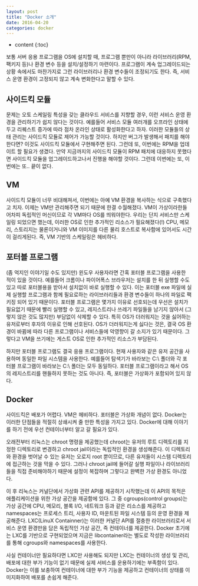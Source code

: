 ```yaml
---
layout: post
title: "Docker 소개"
date: 2016-04-20
categories: docker
---
```


* content
{:toc}

보통 서버 응용 프로그램을 OS에 설치할 때, 프로그램 뿐만이 아니라 라이브러리(RPM, 팩키지 등)나 환경 변수 등을 설치/설정하기 마련이다. 프로그램이 계속 업그레이드되는 상황 속에서도 마찬가지로 그런 라이브러리나 환경 변수들이 조정되기도 한다. 즉, 서비스 운영 환경이 고정되지 않고 계속 변화한다고 말할 수 있다.

## 사이드킥 모듈

문제는 오토 스케일링 특성을 갖는 클라우드 서비스를 지향할 경우, 이런 서비스 운영 환경을 관리하기가 쉽지 않다는 것이다. 예를들어 서비스 모듈 여러개를 오프라인 상태에 두고 리퀘스트 증가에 따라 점차 온라인 상태로 활성화한다고 하자. 이러한 모듈들의 상태 관리는 사이드킥 모듈로 제어가 가능할 것이다. 하지만 버그가 발생해서 패치를 해야한다면? 이것도 사이드킥 모듈에서 구현해주면 된다. 그런데 또, 이번에는 RPM을 업데이트 할 필요가 생겼다. 만약 지금까지의 사이드킥 모듈이 RPM 패치에 대응하지 못했다면 사이드킥 모듈을 업그레이드하고나서 진행을 해야할 것이다. 그런데 이번에는 또, 이번에는 또.. 끝이 없다.

## VM

사이드킥 모듈이 너무 비대해져서, 이번에는 아예 VM 환경을 복사하는 식으로 구축했다고 치자. 이제는 VM만 관리해주면 되기 때문에 한결 수월해졌다. VM이 가상이라한들 어차피 독립적인 머신이므로 각 VM마다 OS를 띄워야한다. 우리는 단지 서비스만 스케일링 되었으면 했는데, 이러한 OS로 인한 추가적인 리소스가 필요해졌다(!) CPU, 메모리, 스토리지는 물론이거니와 VM 이미지를 다른 물리 호스트로 복사함에 있어서도 시간이 걸리게된다. 즉, VM 기반의 스케일링은 헤비하다.

## 포터블 프로그램

(좀 억지인 이야기일 수도 있지만) 윈도우 사용자라면 간혹 포터블 프로그램을 사용한 적이 있을 것이다. 예를들어 크롬이나 파이어폭스 브라우저는 설치를 한 뒤 실행할 수도 있고 따로 포터블용을 받아서 설치없이 바로 실행할 수 있다. 이는 포터블 exe 파일에 실제 실행할 프로그램과 함께 필요로하는 라이브러리들과 환경 변수들이 하나의 파일로 팩키징 되어 있기 때문이다. 포터블 프로그램은 몇가지 이유로 선호되는데 우선은 설치가 필요없기 때문에 빨리 실행할 수 있고, 레지스트리나 쓰레기 파일들을 남기지 않아서 (그렇지 않은 것도 많지만) 부담없이 삭제할 수 있다. 특히 OS가 더러워지는 것을 싫어하는 유저로부터 후자의 이유로 인해 선호된다. OS가 더러워지는게 싫다는 것은, 결국 OS 환경이 바뀜에 따라 다른 프로그램이나 서비스들에 악영향이 갈 소지가 있기 때문이다. 그렇다고 VM을 쓰기에는 게스트 OS로 인한 추가적인 리소스가 부담된다. 

하지만 포터블 프로그램도 결국 응용 프로그램이다. 현재 사용자와 같은 유저 공간을 사용하며 동일한 파일 시스템을 사용한다. 예를들어 탐색기가 바라보는 C:\ 폴더와 각 포터블 프로그램이 바라보는 C:\ 폴더는 모두 동일하다. 포터블 프로그램이라고 해서 OS의 레지스트리를 핸들하지 못하는 것도 아니다. 즉, 포터블은 가상화가 포함되어 있지 않다.

## Docker

사이드킥은 배포가 어렵다. VM은 헤비하다. 포터블은 가상화 개념이 없다. Docker는 이러한 단점들을 적절히 상쇄시켜 줄 만한 특성을 가지고 있다. Docker에 대해 이야기를 하기 전에 우선 컨테이너부터 알고 갈 필요가 있다.

오래전부터 리눅스는 chroot 명령을 제공했는데 chroot는 유저의 루트 디렉토리를 지정한 디렉토리로 변경하고 chroot jail이라는 독립적인 환경을 생성해준다. 이 디렉토리와 환경을 벗어날 수 있는 유저는 오로지 root 뿐이므로, 다른 유저들이 시스템 디렉토리에 접근하는 것을 막을 수 있다. 그러나 chroot jail에 들어갈 실행 파일이나 라이브러리들을 직접 준비해야하기 때문에 설정이 복잡하며 그렇다고 완벽한 가상 환경도 아니었다.

이 후 리눅스는 커널단에서 가상화 관련 API를 제공하기 시작했는데 이 API의 목적은 애플리케이션을 위한 가상 공간을 제공함에 있다. 그 중 cgroups(control groups)는 가상 공간에 CPU, 메모리, 블록 I/O, 네트워크 등과 같은 리소스를 제공하고 namespaces는 프로세스 트리, 사용자 ID, 마운트된 파일 시스템 등의 운영 환경을 제공해준다. LXC(LinuX Containner)는 이러한 커널단 API를 절충한 라이브러리로서 서비스 운영 환경만을 담은 독립적인 가상 공간, 즉 컨테이너를 제공한다. Docker 초기에는 LXC를 기반으로 구현되었으며 지금은 libcontainer라는 별도로 작성한 라이브러리를 통해 cgroups와 namespaces를 사용한다.

사실 컨테이너만 필요하다면 LXC만 사용해도 되지만 LXC는 컨테이너의 생성 및 관리, 배포에 대한 부가 기능이 없기 때문에 실제 서비스를 운용하기에는 부족함이 있다. Docker는 이를 보충하여 컨테이너에 대한 부가 기능을 제공하고 컨테이너의 상태를 이미지화하여 배포를 손쉽게 해준다.
